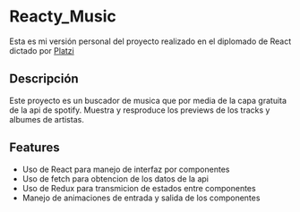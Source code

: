 # Reacty_Music
Esta es mi versión personal del proyecto realizado en el diplomado de React dictado por [Platzi](https://platzi.com)

## Descripción
Este proyecto es un buscador de musica que por media de la capa gratuita de la api de spotify. Muestra y resproduce los previews de los tracks y albumes de artistas.

## Features
- Uso de React para manejo de interfaz por componentes
- Uso de fetch para obtencion de los datos de la api
- Uso de Redux para transmicion de estados entre componentes
- Manejo de animaciones de entrada y salida de los componentes
